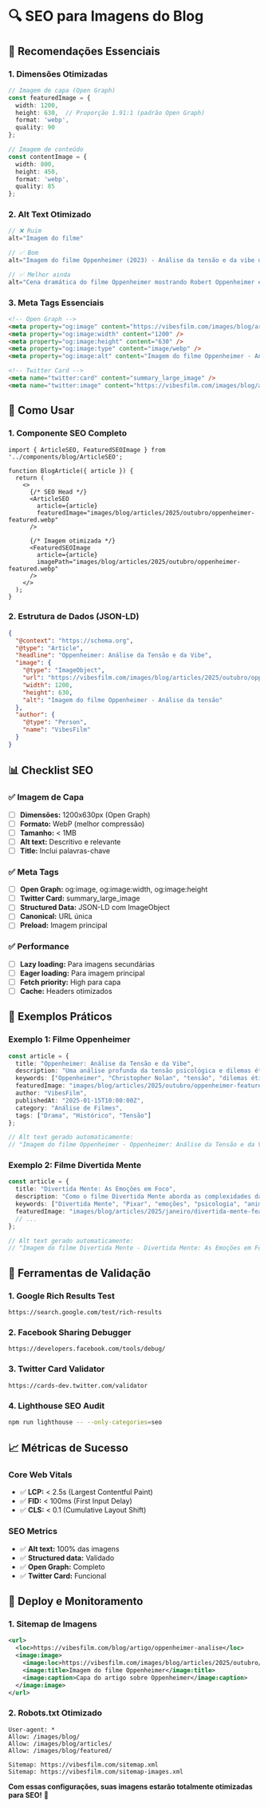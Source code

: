# 🔍 SEO para Imagens do Blog

## 🎯 Recomendações Essenciais

### **1. Dimensões Otimizadas**
```typescript
// Imagem de capa (Open Graph)
const featuredImage = {
  width: 1200,
  height: 630,  // Proporção 1.91:1 (padrão Open Graph)
  format: 'webp',
  quality: 90
};

// Imagem de conteúdo
const contentImage = {
  width: 800,
  height: 450,
  format: 'webp',
  quality: 85
};
```

### **2. Alt Text Otimizado**
```typescript
// ❌ Ruim
alt="Imagem do filme"

// ✅ Bom
alt="Imagem do filme Oppenheimer (2023) - Análise da tensão e da vibe do filme"

// ✅ Melhor ainda
alt="Cena dramática do filme Oppenheimer mostrando Robert Oppenheimer em seu laboratório - Análise da tensão e da vibe do filme"
```

### **3. Meta Tags Essenciais**

```html
<!-- Open Graph -->
<meta property="og:image" content="https://vibesfilm.com/images/blog/articles/2025/outubro/oppenheimer-featured.webp" />
<meta property="og:image:width" content="1200" />
<meta property="og:image:height" content="630" />
<meta property="og:image:type" content="image/webp" />
<meta property="og:image:alt" content="Imagem do filme Oppenheimer - Análise da tensão" />

<!-- Twitter Card -->
<meta name="twitter:card" content="summary_large_image" />
<meta name="twitter:image" content="https://vibesfilm.com/images/blog/articles/2025/outubro/oppenheimer-featured.webp" />
```

## 🚀 Como Usar

### **1. Componente SEO Completo**

```tsx
import { ArticleSEO, FeaturedSEOImage } from '../components/blog/ArticleSEO';

function BlogArticle({ article }) {
  return (
    <>
      {/* SEO Head */}
      <ArticleSEO 
        article={article}
        featuredImage="images/blog/articles/2025/outubro/oppenheimer-featured.webp"
      />
      
      {/* Imagem otimizada */}
      <FeaturedSEOImage
        article={article}
        imagePath="images/blog/articles/2025/outubro/oppenheimer-featured.webp"
      />
    </>
  );
}
```

### **2. Estrutura de Dados (JSON-LD)**

```json
{
  "@context": "https://schema.org",
  "@type": "Article",
  "headline": "Oppenheimer: Análise da Tensão e da Vibe",
  "image": {
    "@type": "ImageObject",
    "url": "https://vibesfilm.com/images/blog/articles/2025/outubro/oppenheimer-featured.webp",
    "width": 1200,
    "height": 630,
    "alt": "Imagem do filme Oppenheimer - Análise da tensão"
  },
  "author": {
    "@type": "Person",
    "name": "VibesFilm"
  }
}
```

## 📊 Checklist SEO

### **✅ Imagem de Capa**
- [ ] **Dimensões:** 1200x630px (Open Graph)
- [ ] **Formato:** WebP (melhor compressão)
- [ ] **Tamanho:** < 1MB
- [ ] **Alt text:** Descritivo e relevante
- [ ] **Title:** Inclui palavras-chave

### **✅ Meta Tags**
- [ ] **Open Graph:** og:image, og:image:width, og:image:height
- [ ] **Twitter Card:** summary_large_image
- [ ] **Structured Data:** JSON-LD com ImageObject
- [ ] **Canonical:** URL única
- [ ] **Preload:** Imagem principal

### **✅ Performance**
- [ ] **Lazy loading:** Para imagens secundárias
- [ ] **Eager loading:** Para imagem principal
- [ ] **Fetch priority:** High para capa
- [ ] **Cache:** Headers otimizados

## 🎨 Exemplos Práticos

### **Exemplo 1: Filme Oppenheimer**

```typescript
const article = {
  title: "Oppenheimer: Análise da Tensão e da Vibe",
  description: "Uma análise profunda da tensão psicológica e dilemas éticos do filme Oppenheimer",
  keywords: ["Oppenheimer", "Christopher Nolan", "tensão", "dilemas éticos", "cinema"],
  featuredImage: "images/blog/articles/2025/outubro/oppenheimer-featured.webp",
  author: "VibesFilm",
  publishedAt: "2025-01-15T10:00:00Z",
  category: "Análise de Filmes",
  tags: ["Drama", "Histórico", "Tensão"]
};

// Alt text gerado automaticamente:
// "Imagem do filme Oppenheimer - Oppenheimer: Análise da Tensão e da Vibe"
```

### **Exemplo 2: Filme Divertida Mente**

```typescript
const article = {
  title: "Divertida Mente: As Emoções em Foco",
  description: "Como o filme Divertida Mente aborda as complexidades das emoções humanas",
  keywords: ["Divertida Mente", "Pixar", "emoções", "psicologia", "animação"],
  featuredImage: "images/blog/articles/2025/janeiro/divertida-mente-featured.webp",
  // ...
};

// Alt text gerado automaticamente:
// "Imagem do filme Divertida Mente - Divertida Mente: As Emoções em Foco"
```

## 🔧 Ferramentas de Validação

### **1. Google Rich Results Test**
```
https://search.google.com/test/rich-results
```

### **2. Facebook Sharing Debugger**
```
https://developers.facebook.com/tools/debug/
```

### **3. Twitter Card Validator**
```
https://cards-dev.twitter.com/validator
```

### **4. Lighthouse SEO Audit**
```bash
npm run lighthouse -- --only-categories=seo
```

## 📈 Métricas de Sucesso

### **Core Web Vitals**
- ✅ **LCP:** < 2.5s (Largest Contentful Paint)
- ✅ **FID:** < 100ms (First Input Delay)
- ✅ **CLS:** < 0.1 (Cumulative Layout Shift)

### **SEO Metrics**
- ✅ **Alt text:** 100% das imagens
- ✅ **Structured data:** Validado
- ✅ **Open Graph:** Completo
- ✅ **Twitter Card:** Funcional

## 🚀 Deploy e Monitoramento

### **1. Sitemap de Imagens**
```xml
<url>
  <loc>https://vibesfilm.com/blog/artigo/oppenheimer-analise</loc>
  <image:image>
    <image:loc>https://vibesfilm.com/images/blog/articles/2025/outubro/oppenheimer-featured.webp</image:loc>
    <image:title>Imagem do filme Oppenheimer</image:title>
    <image:caption>Capa do artigo sobre Oppenheimer</image:caption>
  </image:image>
</url>
```

### **2. Robots.txt Otimizado**
```
User-agent: *
Allow: /images/blog/
Allow: /images/blog/articles/
Allow: /images/blog/featured/

Sitemap: https://vibesfilm.com/sitemap.xml
Sitemap: https://vibesfilm.com/sitemap-images.xml
```

**Com essas configurações, suas imagens estarão totalmente otimizadas para SEO!** 🎉
